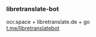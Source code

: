 ### libretranslate-bot
ocr.space + libretranslate.de + go <br />
[t.me/libretranslatebot](t.me/libretranslatebot)
